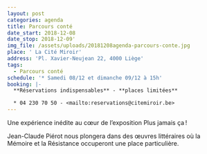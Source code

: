 ```yaml
---
layout: post
categories: agenda
title: Parcours conté
date_start: 2018-12-08
date_stop: 2018-12-09'
img_file: /assets/uploads/20181208agenda-parcours-conte.jpg
place: ' La Cité Miroir'
address: 'Pl. Xavier-Neujean 22, 4000 Liège'
tags:
  - Parcours conté
schedule: '* Samedi 08/12 et dimanche 09/12 à 15h'
booking: |-
  **Réservations indispensables** - **places limitées**

  * 04 230 70 50 - <mailto:reservations@citemiroir.be>
---
```

Une expérience inédite au cœur de l’exposition Plus  ­jamais ça !

Jean-Claude Piérot nous plongera dans des œuvres littéraires où la Mémoire et la Résistance occuperont une place ­particulière.
